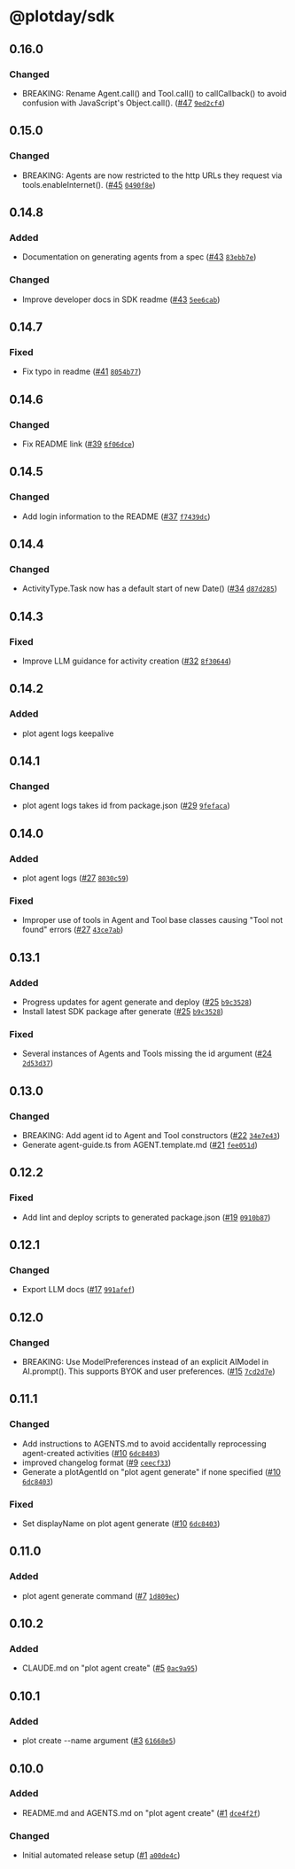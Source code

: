 # @plotday/sdk

## 0.16.0

### Changed

- BREAKING: Rename Agent.call() and Tool.call() to callCallback() to avoid confusion with JavaScript's Object.call(). ([#47](https://github.com/plotday/plot/pull/47) [`9ed2cf4`](https://github.com/plotday/plot/commit/9ed2cf4e019b5f7f0e04d35c383675ca4b6cd137))

## 0.15.0

### Changed

- BREAKING: Agents are now restricted to the http URLs they request via tools.enableInternet(). ([#45](https://github.com/plotday/plot/pull/45) [`0490f8e`](https://github.com/plotday/plot/commit/0490f8e801199893a971fdbfbead6ba2973a53c7))

## 0.14.8

### Added

- Documentation on generating agents from a spec ([#43](https://github.com/plotday/plot/pull/43) [`83ebb7e`](https://github.com/plotday/plot/commit/83ebb7ef96770e1d8ae42b62e8d48200424ee35e))

### Changed

- Improve developer docs in SDK readme ([#43](https://github.com/plotday/plot/pull/43) [`5ee6cab`](https://github.com/plotday/plot/commit/5ee6cab4a71584bdf7cbc176499c9b55e45f67da))

## 0.14.7

### Fixed

- Fix typo in readme ([#41](https://github.com/plotday/plot/pull/41) [`8054b77`](https://github.com/plotday/plot/commit/8054b777ac582ed972526a71548918e55d8c3de0))

## 0.14.6

### Changed

- Fix README link ([#39](https://github.com/plotday/plot/pull/39) [`6f06dce`](https://github.com/plotday/plot/commit/6f06dce1482f8d7af3c547bad2c0badf8d8e5f70))

## 0.14.5

### Changed

- Add login information to the README ([#37](https://github.com/plotday/plot/pull/37) [`f7439dc`](https://github.com/plotday/plot/commit/f7439dccdf05c3434a47800ffcd311d360d15cb3))

## 0.14.4

### Changed

- ActivityType.Task now has a default start of new Date() ([#34](https://github.com/plotday/plot/pull/34) [`d87d285`](https://github.com/plotday/plot/commit/d87d2850a2ac2c30bade586fc7f1654f37ff6101))

## 0.14.3

### Fixed

- Improve LLM guidance for activity creation ([#32](https://github.com/plotday/plot/pull/32) [`8f30644`](https://github.com/plotday/plot/commit/8f306448437af8bf5e20a5387594c0e655fcddf9))

## 0.14.2

### Added

- plot agent logs keepalive

## 0.14.1

### Changed

- plot agent logs takes id from package.json ([#29](https://github.com/plotday/plot/pull/29) [`9fefaca`](https://github.com/plotday/plot/commit/9fefaca426640fb84f7433471340d4f8ab4ba7b4))

## 0.14.0

### Added

- plot agent logs ([#27](https://github.com/plotday/plot/pull/27) [`8030c59`](https://github.com/plotday/plot/commit/8030c5951a72dc6326b06d798ea150843cdc0143))

### Fixed

- Improper use of tools in Agent and Tool base classes causing "Tool not found" errors ([#27](https://github.com/plotday/plot/pull/27) [`43ce7ab`](https://github.com/plotday/plot/commit/43ce7abdd97bea1fc8ee8569fd371f5f249c498c))

## 0.13.1

### Added

- Progress updates for agent generate and deploy ([#25](https://github.com/plotday/plot/pull/25) [`b9c3528`](https://github.com/plotday/plot/commit/b9c35288c9a49a9a4d21f59b637146e33c15fe87))
- Install latest SDK package after generate ([#25](https://github.com/plotday/plot/pull/25) [`b9c3528`](https://github.com/plotday/plot/commit/b9c35288c9a49a9a4d21f59b637146e33c15fe87))

### Fixed

- Several instances of Agents and Tools missing the id argument ([#24](https://github.com/plotday/plot/pull/24) [`2d53d37`](https://github.com/plotday/plot/commit/2d53d3794419ee218976d6468319ae9129c93088))

## 0.13.0

### Changed

- BREAKING: Add agent id to Agent and Tool constructors ([#22](https://github.com/plotday/plot/pull/22) [`34e7e43`](https://github.com/plotday/plot/commit/34e7e439d2d625e6749195623fe55389ff857e2a))
- Generate agent-guide.ts from AGENT.template.md ([#21](https://github.com/plotday/plot/pull/21) [`fee051d`](https://github.com/plotday/plot/commit/fee051dcb33729826cb31910e74fbdf8f57acdeb))

## 0.12.2

### Fixed

- Add lint and deploy scripts to generated package.json ([#19](https://github.com/plotday/plot/pull/19) [`0910b87`](https://github.com/plotday/plot/commit/0910b8770cd5cc404d5cedbe0e3380a624f7e348))

## 0.12.1

### Changed

- Export LLM docs ([#17](https://github.com/plotday/plot/pull/17) [`991afef`](https://github.com/plotday/plot/commit/991afeff288dfdaae4fb4f69a6471578149805aa))

## 0.12.0

### Changed

- BREAKING: Use ModelPreferences instead of an explicit AIModel in AI.prompt(). This supports BYOK and user preferences. ([#15](https://github.com/plotday/plot/pull/15) [`7cd2d7e`](https://github.com/plotday/plot/commit/7cd2d7e2f706abf464c2436076c30567e96a01f3))

## 0.11.1

### Changed

- Add instructions to AGENTS.md to avoid accidentally reprocessing agent-created activities ([#10](https://github.com/plotday/plot/pull/10) [`6dc8403`](https://github.com/plotday/plot/commit/6dc8403))
- improved changelog format ([#9](https://github.com/plotday/plot/pull/9) [`ceecf33`](https://github.com/plotday/plot/commit/ceecf33))
- Generate a plotAgentId on "plot agent generate" if none specified ([#10](https://github.com/plotday/plot/pull/10) [`6dc8403`](https://github.com/plotday/plot/commit/6dc8403))

### Fixed

- Set displayName on plot agent generate ([#10](https://github.com/plotday/plot/pull/10) [`6dc8403`](https://github.com/plotday/plot/commit/6dc8403))

## 0.11.0

### Added

- plot agent generate command ([#7](https://github.com/plotday/plot/pull/7) [`1d809ec`](https://github.com/plotday/plot/commit/1d809ec778244921cda072eb3744f36e28b3c1b4))

## 0.10.2

### Added

- CLAUDE.md on "plot agent create" ([#5](https://github.com/plotday/plot/pull/5) [`0ac9a95`](https://github.com/plotday/plot/commit/0ac9a95953212ccd3abb3517e143e6a0957c061b14))

## 0.10.1

### Added

- plot create --name argument ([#3](https://github.com/plotday/plot/pull/3) [`61668e5`](https://github.com/plotday/plot/commit/61668e5fb6a640f0894f922bc852f2669dd4ea39))

## 0.10.0

### Added

- README.md and AGENTS.md on "plot agent create" ([#1](https://github.com/plotday/plot/pull/1) [`dce4f2f`](https://github.com/plotday/plot/commit/dce4f2ff3596bd9c73212c90a1cd49a7dac12f48))

### Changed

- Initial automated release setup ([#1](https://github.com/plotday/plot/pull/1) [`a00de4c`](https://github.com/plotday/plot/commit/a00de4c48e3ec1d6190235d1d38fd3e5d398d480))
